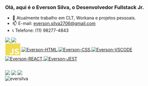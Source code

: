 ### Olá, aqui é o Everson Silva, o Desenvolvedor Fullstack Jr.


- 🔭 Atualmente trabalho em CLT, Workana e projetos pessoais.
- 📫 E-mail: everson.silva2706@gmail.com
- 📞 Telefone: (11) 98277-4843

 <div>
  <a href="https://github.com/eversilva">
  <img height="163em" src="https://github-readme-stats.vercel.app/api?username=eversilva&show_icons=true&theme=city_lights&include_all_commits=true&count_private=true"/>
  <img height="165em" src="https://github-readme-stats.vercel.app/api/top-langs/?username=eversilva&layout=compact&langs_count=7&theme=city_lights"/>
</div>
  
<div style="display: inline_block">
  <img align="center" alt="Everson-Js" height="40" width="50" src="https://raw.githubusercontent.com/devicons/devicon/master/icons/javascript/javascript-plain.svg">
  <img align="center" alt="Everson-HTML" height="40" width="50" src="https://cdn.jsdelivr.net/gh/devicons/devicon/icons/html5/html5-original.svg">
  <img align="center" alt="Everson-CSS" height="40" width="50" src="https://cdn.jsdelivr.net/gh/devicons/devicon/icons/css3/css3-original.svg">
  <img align="center" alt="Everson-VSCODE" height="40" width="50" src="https://cdn.jsdelivr.net/gh/devicons/devicon/icons/vscode/vscode-original.svg">
  <img align="center" alt="Everson-REACT" height="40" width="50" src="https://cdn.jsdelivr.net/gh/devicons/devicon/icons/react/react-original.svg">
  <img align="center" alt="Everson-JEST" height="40" width="50" src="https://cdn.jsdelivr.net/gh/devicons/devicon/icons/jest/jest-plain.svg">
  
</div>
  
  ## 

<div> 
  <a href="https://www.instagram.com/eversonsilva2706/_" target="_blank"><img src="https://img.shields.io/badge/-Instagram-%23E4405F?style=for-the-badge&logo=instagram&logoColor=white" target="_blank"></a>
  <a href = "mailto:everson.silva2706@gmail.com"><img src="https://img.shields.io/badge/-Gmail-%23333?style=for-the-badge&logo=gmail&logoColor=white" target="_blank"></a>
  <a href="https://www.linkedin.com/in/everson-barbosa-da-silva-developer/" target="_blank"><img src="https://img.shields.io/badge/-LinkedIn-%230077B5?style=for-the-badge&logo=linkedin&logoColor=white" target="_blank"></a>  
  
</div>
 <img src="https://komarev.com/ghpvc/?username=eversilva&color=green" alt="eversilva" />
